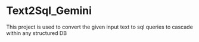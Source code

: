 # Text2Sql_Gemini
This project is used to convert the given input text to sql queries to cascade within any structured DB
